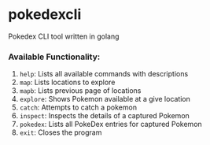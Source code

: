 # pokedexcli
Pokedex CLI tool written in golang

### Available Functionality:

1. `help`: Lists all available commands with descriptions
2. `map`: Lists locations to explore
3. `mapb`: Lists previous page of locations
4. `explore`: Shows Pokemon available at a give location
5. `catch`: Attempts to catch a pokemon
6. `inspect`: Inspects the details of a captured Pokemon
7. `pokedex`: Lists all PokeDex entries for captured Pokemon
8. `exit`: Closes the program
